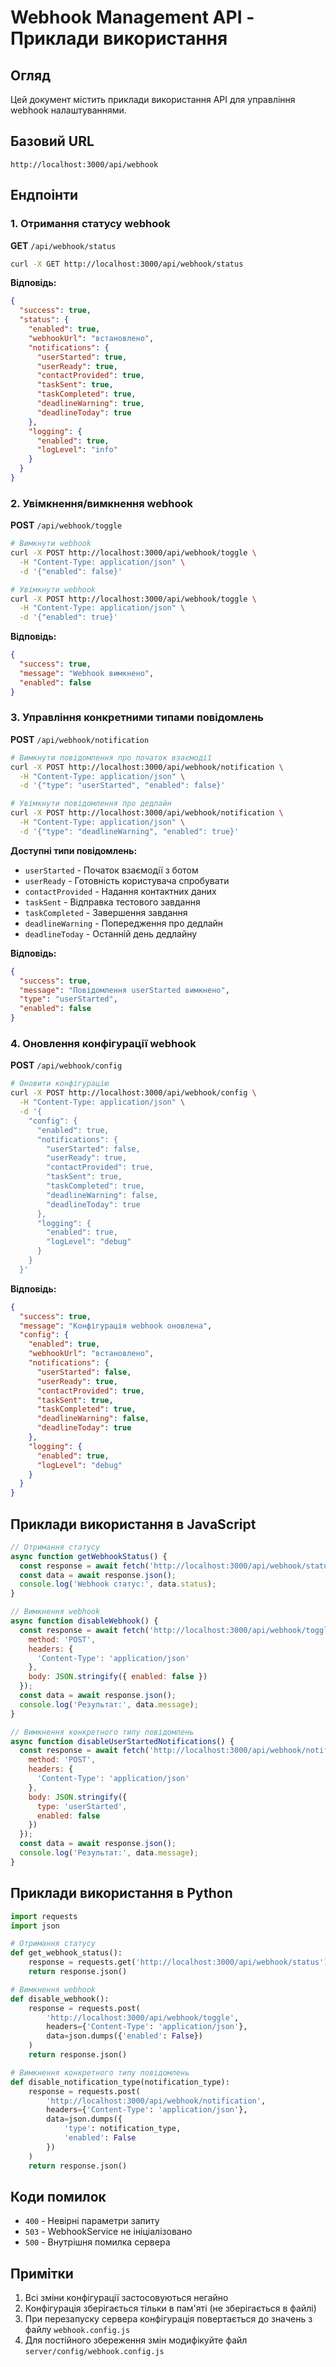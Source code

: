 # Webhook Management API - Приклади використання

## Огляд

Цей документ містить приклади використання API для управління webhook налаштуваннями.

## Базовий URL

```
http://localhost:3000/api/webhook
```

## Ендпоінти

### 1. Отримання статусу webhook

**GET** `/api/webhook/status`

```bash
curl -X GET http://localhost:3000/api/webhook/status
```

**Відповідь:**
```json
{
  "success": true,
  "status": {
    "enabled": true,
    "webhookUrl": "встановлено",
    "notifications": {
      "userStarted": true,
      "userReady": true,
      "contactProvided": true,
      "taskSent": true,
      "taskCompleted": true,
      "deadlineWarning": true,
      "deadlineToday": true
    },
    "logging": {
      "enabled": true,
      "logLevel": "info"
    }
  }
}
```

### 2. Увімкнення/вимкнення webhook

**POST** `/api/webhook/toggle`

```bash
# Вимкнути webhook
curl -X POST http://localhost:3000/api/webhook/toggle \
  -H "Content-Type: application/json" \
  -d '{"enabled": false}'

# Увімкнути webhook
curl -X POST http://localhost:3000/api/webhook/toggle \
  -H "Content-Type: application/json" \
  -d '{"enabled": true}'
```

**Відповідь:**
```json
{
  "success": true,
  "message": "Webhook вимкнено",
  "enabled": false
}
```

### 3. Управління конкретними типами повідомлень

**POST** `/api/webhook/notification`

```bash
# Вимкнути повідомлення про початок взаємодії
curl -X POST http://localhost:3000/api/webhook/notification \
  -H "Content-Type: application/json" \
  -d '{"type": "userStarted", "enabled": false}'

# Увімкнути повідомлення про дедлайн
curl -X POST http://localhost:3000/api/webhook/notification \
  -H "Content-Type: application/json" \
  -d '{"type": "deadlineWarning", "enabled": true}'
```

**Доступні типи повідомлень:**
- `userStarted` - Початок взаємодії з ботом
- `userReady` - Готовність користувача спробувати
- `contactProvided` - Надання контактних даних
- `taskSent` - Відправка тестового завдання
- `taskCompleted` - Завершення завдання
- `deadlineWarning` - Попередження про дедлайн
- `deadlineToday` - Останній день дедлайну

**Відповідь:**
```json
{
  "success": true,
  "message": "Повідомлення userStarted вимкнено",
  "type": "userStarted",
  "enabled": false
}
```

### 4. Оновлення конфігурації webhook

**POST** `/api/webhook/config`

```bash
# Оновити конфігурацію
curl -X POST http://localhost:3000/api/webhook/config \
  -H "Content-Type: application/json" \
  -d '{
    "config": {
      "enabled": true,
      "notifications": {
        "userStarted": false,
        "userReady": true,
        "contactProvided": true,
        "taskSent": true,
        "taskCompleted": true,
        "deadlineWarning": false,
        "deadlineToday": true
      },
      "logging": {
        "enabled": true,
        "logLevel": "debug"
      }
    }
  }'
```

**Відповідь:**
```json
{
  "success": true,
  "message": "Конфігурація webhook оновлена",
  "config": {
    "enabled": true,
    "webhookUrl": "встановлено",
    "notifications": {
      "userStarted": false,
      "userReady": true,
      "contactProvided": true,
      "taskSent": true,
      "taskCompleted": true,
      "deadlineWarning": false,
      "deadlineToday": true
    },
    "logging": {
      "enabled": true,
      "logLevel": "debug"
    }
  }
}
```

## Приклади використання в JavaScript

```javascript
// Отримання статусу
async function getWebhookStatus() {
  const response = await fetch('http://localhost:3000/api/webhook/status');
  const data = await response.json();
  console.log('Webhook статус:', data.status);
}

// Вимкнення webhook
async function disableWebhook() {
  const response = await fetch('http://localhost:3000/api/webhook/toggle', {
    method: 'POST',
    headers: {
      'Content-Type': 'application/json'
    },
    body: JSON.stringify({ enabled: false })
  });
  const data = await response.json();
  console.log('Результат:', data.message);
}

// Вимкнення конкретного типу повідомлень
async function disableUserStartedNotifications() {
  const response = await fetch('http://localhost:3000/api/webhook/notification', {
    method: 'POST',
    headers: {
      'Content-Type': 'application/json'
    },
    body: JSON.stringify({ 
      type: 'userStarted', 
      enabled: false 
    })
  });
  const data = await response.json();
  console.log('Результат:', data.message);
}
```

## Приклади використання в Python

```python
import requests
import json

# Отримання статусу
def get_webhook_status():
    response = requests.get('http://localhost:3000/api/webhook/status')
    return response.json()

# Вимкнення webhook
def disable_webhook():
    response = requests.post(
        'http://localhost:3000/api/webhook/toggle',
        headers={'Content-Type': 'application/json'},
        data=json.dumps({'enabled': False})
    )
    return response.json()

# Вимкнення конкретного типу повідомлень
def disable_notification_type(notification_type):
    response = requests.post(
        'http://localhost:3000/api/webhook/notification',
        headers={'Content-Type': 'application/json'},
        data=json.dumps({
            'type': notification_type,
            'enabled': False
        })
    )
    return response.json()
```

## Коди помилок

- `400` - Невірні параметри запиту
- `503` - WebhookService не ініціалізовано
- `500` - Внутрішня помилка сервера

## Примітки

1. Всі зміни конфігурації застосовуються негайно
2. Конфігурація зберігається тільки в пам'яті (не зберігається в файлі)
3. При перезапуску сервера конфігурація повертається до значень з файлу `webhook.config.js`
4. Для постійного збереження змін модифікуйте файл `server/config/webhook.config.js`
